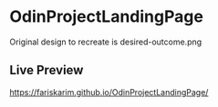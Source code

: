 # OdinProjectLandingPage

Original design to recreate is desired-outcome.png

## Live Preview
https://fariskarim.github.io/OdinProjectLandingPage/

